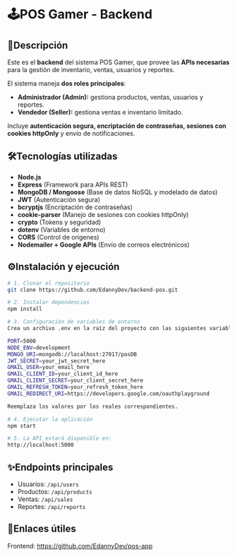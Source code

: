 # 🕹️POS Gamer - Backend  

## 📌Descripción  
Este es el **backend** del sistema POS Gamer, que provee las **APIs necesarias** para la gestión de inventario, ventas, usuarios y reportes.  

El sistema maneja **dos roles principales**:  
- **Administrador (Admin):** gestiona productos, ventas, usuarios y reportes.  
- **Vendedor (Seller):** gestiona ventas e inventario limitado.  

Incluye **autenticación segura, encriptación de contraseñas, sesiones con cookies httpOnly** y envío de notificaciones.  

## 🛠️Tecnologías utilizadas  

- **Node.js**  
- **Express** (Framework para APIs REST)  
- **MongoDB / Mongoose** (Base de datos NoSQL y modelado de datos)  
- **JWT** (Autenticación segura)  
- **bcryptjs** (Encriptación de contraseñas)  
- **cookie-parser** (Manejo de sesiones con cookies httpOnly)  
- **crypto** (Tokens y seguridad)  
- **dotenv** (Variables de entorno)  
- **CORS** (Control de orígenes)  
- **Nodemailer + Google APIs** (Envío de correos electrónicos)  

## ⚙️Instalación y ejecución  

```bash
# 1. Clonar el repositorio
git clone https://github.com/EdannyDev/backend-pos.git

# 2. Instalar dependencias
npm install

# 3. Configuración de variables de entorno
Crea un archivo .env en la raíz del proyecto con las siguientes variables:

PORT=5000
NODE_ENV=development
MONGO_URI=mongodb://localhost:27017/posDB
JWT_SECRET=your_jwt_secret_here
GMAIL_USER=your_email_here
GMAIL_CLIENT_ID=your_client_id_here
GMAIL_CLIENT_SECRET=your_client_secret_here
GMAIL_REFRESH_TOKEN=your_refresh_token_here
GMAIL_REDIRECT_URI=https://developers.google.com/oauthplayground

Reemplaza los valores por los reales correspondientes.

# 4. Ejecutar la aplicación
npm start

# 5. La API estará disponible en:
http://localhost:5000

```

## ✨Endpoints principales
- Usuarios: `/api/users`
- Productos: `/api/products`
- Ventas: `/api/sales`
- Reportes: `/api/reports`

## 🔗Enlaces útiles
Frontend: https://github.com/EdannyDev/pos-app

